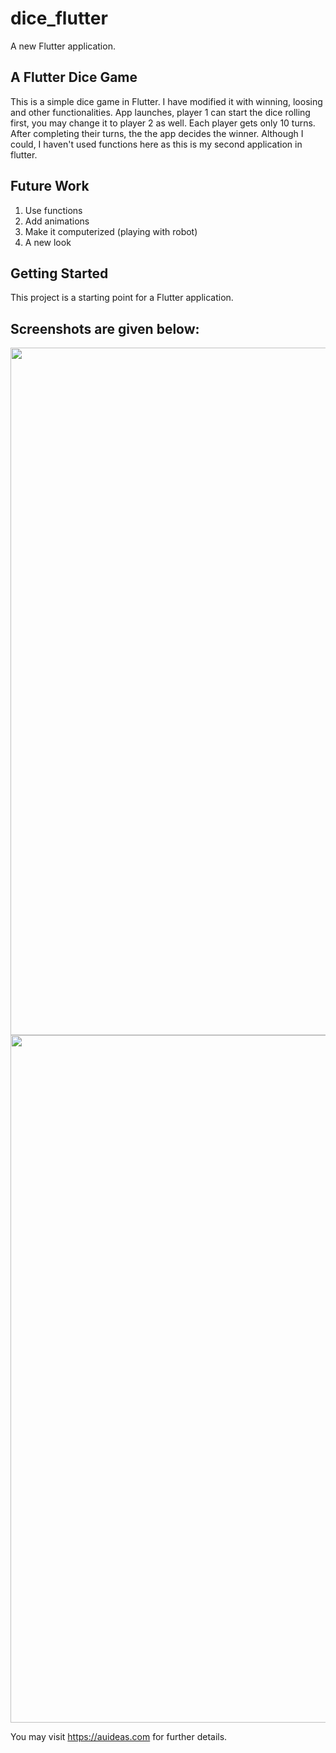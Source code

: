 # dice_flutter

A new Flutter application.

## A Flutter Dice Game
This is a simple dice game in Flutter. I have modified it with winning, loosing and other functionalities. App launches, player 1 can start the dice rolling first, you may change it to player 2 as well. Each player gets only 10 turns. After completing their turns, the the app decides the winner. Although I could, I haven't used functions here as this is my second application in flutter.

## Future Work
  1. Use functions
  2. Add animations
  3. Make it computerized (playing with robot)
  4. A new look

## Getting Started

This project is a starting point for a Flutter application.
## Screenshots are given below: 
<img src="https://user-images.githubusercontent.com/43939523/115489161-2b85e280-a275-11eb-8e70-60d26e006672.png" width="512" height="1100">
<img src="https://user-images.githubusercontent.com/43939523/115489181-30e32d00-a275-11eb-9b45-7b1ab2f16b68.png" width="512" height="1100">

You may visit https://auideas.com for further details. 
